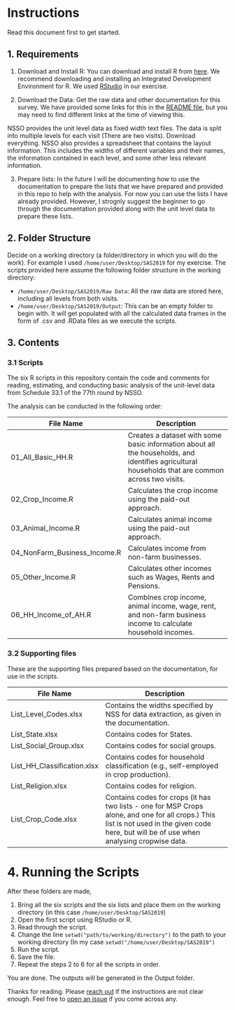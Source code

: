 # Instructions

Read this document first to get started.

## 1. Requirements

1. Download and Install R: You can download and install R from [here](https://cloud.r-project.org/). We recommend downloading and installing an Integrated Development Environment for R. We used [RStudio](https://posit.co/products/open-source/rstudio/) in our exercise.

2. Download the Data: Get the raw data and other documentation for this survey. We have provided some links for this in the [README file](https://github.com/s7u512/NSSO-77-SAS/blob/main/README.md), but you may need to find different links at the time of viewing this.

NSSO provides the unit level data as fixed width text files. The data is split into multiple levels for each visit (There are two visits). Download everything. NSSO also provides a spreadsheet that contains the layout information. This includes the widths of different variables and their names, the information contained in each level, and some other less relevant information.

3. Prepare lists: In the future I will be documenting how to use the documentation to prepare the lists that we have prepared and provided in this repo to help with the analysis. For now you can use the lists I have already provided. However, I strognly suggest the beginner to go through the documentation provided along with the unit level data to prepare these lists.


## 2. Folder Structure

Decide on a working directory (a folder/directory in which you will do the work). For example I used `/home/user/Desktop/SAS2019` for my exercise. The scripts provided here assume the following folder structure in the working directory:

- `/home/user/Desktop/SAS2019/Raw Data`: All the raw data are stored here, including all levels from both visits.
- `/home/user/Desktop/SAS2019/Output`: This can be an empty folder to begin with. It will get populated with all the calculated data frames in the form of .csv and .RData files as we execute the scripts.


## 3. Contents

### 3.1 Scripts 

The six R scripts in this repository contain the code and comments for reading, estimating, and conducting basic analysis of the unit-level data from Schedule 33.1 of the 77th round by NSSO. 

The analysis can be conducted in the following order:

| File Name               | Description                                                                                     |
|------------------------|-------------------------------------------------------------------------------------------------|
| 01_All_Basic_HH.R         | Creates a dataset with some basic information about all the households, and identifies agricultural households that are common across two visits. |
| 02_Crop_Income.R           | Calculates the crop income using the paid-out approach.                              |
| 03_Animal_Income.R         | Calculates animal income using the paid-out approach.                                 |
| 04_NonFarm_Business_Income.R | Calculates income from non-farm businesses.                                           |
| 05_Other_Income.R          | Calculates other incomes such as Wages, Rents and Pensions.                           |
| 06_HH_Income_of_AH.R       | Combines crop income, animal income, wage, rent, and non-farm business income to calculate household incomes. |


### 3.2 Supporting files

These are the supporting files prepared based on the documentation, for use in the scripts. 

| File Name                    | Description                                                                                                                               |
|------------------------------|-------------------------------------------------------------------------------------------------------------------------------------------|
| List_Level_Codes.xlsx        | Contains the widths specified by NSS for data extraction, as given in the documentation. |
| List_State.xlsx              | Contains codes for States.                                                                                                                |
| List_Social_Group.xlsx       | Contains codes for social groups.                                                                                                          |
| List_HH_Classification.xlsx | Contains codes for household classification (e.g., self-employed in crop production).                                                      |
| List_Religion.xlsx           | Contains codes for religion.                                                                                                               |
| List_Crop_Code.xlsx          | Contains codes for crops (it has two lists - one for MSP Crops alone, and one for all crops.) This list is not used in the given code here, but will be of use when analysing cropwise data. |





# 4. Running the Scripts

After these folders are made, 

1. Bring all the six scripts and the six lists and place them on the working directory (in this case `/home/user/Desktop/SAS2019`)
2. Open the first script using RStudio or R. 
3. Read through the script.
4. Change the line ```setwd("path/to/working/directory")``` to the path to your working directory (In my case ```setwd("/home/user/Desktop/SAS2019")```
5. Run the script. 
6. Save the file.
7. Repeat the steps 2 to 6 for all the scripts in order.

You are done. 
The outputs will be generated in the Output folder.



Thanks for reading. Please [reach out](https://twitter.com/all_awry) if the instructions are not clear enough. Feel free to [open an issue](https://github.com/s7u512/NSSO-77-SAS/issues/new) if you come across any.
